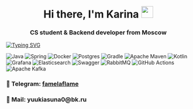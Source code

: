 <h1 align="center">Hi there, I'm Karina
<img src="https://github.com/blackcater/blackcater/raw/main/images/Hi.gif" height="32"/></h1>
<h3 align="center">CS student & Backend developer from Moscow</h3>

[![Typing SVG](https://readme-typing-svg.herokuapp.com?color=%2336BCF7&lines=Main+stack)](https://git.io/typing-svg)

![Java](https://img.shields.io/badge/java-%23ED8B00.svg?style=for-the-badge&logo=openjdk&logoColor=white) ![Spring](https://img.shields.io/badge/spring-%236DB33F.svg?style=for-the-badge&logo=spring&logoColor=white) ![Docker](https://img.shields.io/badge/docker-%230db7ed.svg?style=for-the-badge&logo=docker&logoColor=white) ![Postgres](https://img.shields.io/badge/postgres-%23316192.svg?style=for-the-badge&logo=postgresql&logoColor=white) ![Gradle](https://img.shields.io/badge/Gradle-02303A.svg?style=for-the-badge&logo=Gradle&logoColor=white) ![Apache Maven](https://img.shields.io/badge/Apache%20Maven-C71A36?style=for-the-badge&logo=Apache%20Maven&logoColor=white) ![Kotlin](https://img.shields.io/badge/kotlin-%237F52FF.svg?style=for-the-badge&logo=kotlin&logoColor=white) ![Grafana](https://img.shields.io/badge/grafana-%23F46800.svg?style=for-the-badge&logo=grafana&logoColor=white) ![Elasticsearch](https://img.shields.io/badge/elasticsearch-%230377CC.svg?style=for-the-badge&logo=elasticsearch&logoColor=white) ![Swagger](https://img.shields.io/badge/-Swagger-%23Clojure?style=for-the-badge&logo=swagger&logoColor=white) ![RabbitMQ](https://img.shields.io/badge/Rabbitmq-FF6600?style=for-the-badge&logo=rabbitmq&logoColor=white) ![GitHub Actions](https://img.shields.io/badge/github%20actions-%232671E5.svg?style=for-the-badge&logo=githubactions&logoColor=white) ![Apache Kafka](https://img.shields.io/badge/Apache%20Kafka-000?style=for-the-badge&logo=apachekafka)


<h3>🔗 Telegram: <a href=https://t.me/famelaflame>famelaflame</a></h3>
<h3>🔗 Mail: yuukiasuna0@bk.ru</h3>
